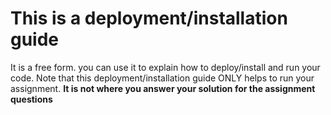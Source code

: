 # This is a deployment/installation guide

It is a free form. you can use it to explain how to deploy/install and run  your code. Note that this deployment/installation guide ONLY helps to run your assignment. **It is not where you answer your solution for the assignment questions**
